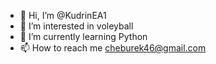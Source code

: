 - 👋 Hi, I’m @KudrinEA1
- 👀 I’m interested in voleyball 
- 🌱 I’m currently learning Python
- 📫 How to reach me cheburek46@gmail.com

<!---
KudrinEA1/KudrinEA1 is a ✨ special ✨ repository because its `README.md` (this file) appears on your GitHub profile.
You can click the Preview link to take a look at your changes.
--->
